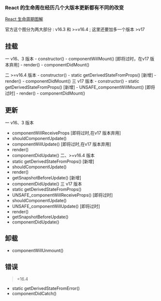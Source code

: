 ### React 的生命周在经历几个大版本更新都有不同的改变
[React 生命周期图解](https://projects.wojtekmaj.pl/react-lifecycle-methods-diagram/)


官方这个图分为两大部分 : v16.3 和 >=v16.4 ;
这里还要加多一个版本 >v17 


 ## 挂载
 一 v16、3 版本
    - constructor()
    - componentWillMount() [即将过时，在v17 版本弃用]
    - render()
    - componentDidMount()

 二 >=v16.4 版本
    - constructor()
    - static getDerivedStateFromProps() [新增] 
    - render()
    - componentDidMount()
 三 v17 版本 
    - constructor()
    - static getDerivedStateFromProps() [新增] 
    - UNSAFE_componentWillMount() [即将过时]
    - render()
    - componentDidMount()
   
 ## 更新
 一 v16、3 版本
  - componentWillReceiveProps [即将过时,在v17 版本弃用]
  - shouldComponentUpdate()
  - componentWillUpdate() [即将过时,在v17 版本弃用]
  - render()
  - componentDidUpdate()
二、>=v16.4 版本
 -  static getDerivedStateFromProps() [新增] 
 -  shouldComponentUpdate()
 -  render()
 -  getSnapshotBeforeUpdate() [新增]
 -  componentDidUpdate()
三 v17 版本 
 -  static getDerivedStateFromProps() 
 -  UNSAFE_componentWillReceiveProps() [即将过时]
 -  shouldComponentUpdate()
 -  UNSAFE_componentWillUpdate() [即将过时]
 -  render()
 -  getSnapshotBeforeUpdate() 
 -  componentDidUpdate()

 ## 卸载
 - componentWillUnmount()

## 错误
  >=16.4
  - static getDerivedStateFromError()
  - componentDidCatch()